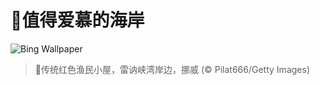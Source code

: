 # 🔖值得爱慕的海岸

![Bing Wallpaper](https://www.bing.com/th?id=OHR.ReinefjordenNorway_ZH-CN1198843758_1920x1080.jpg&rf=LaDigue_1920x1080.jpg&pid=hp)

> 📝传统红色渔民小屋，雷讷峡湾岸边，挪威 (© Pilat666/Getty Images)
